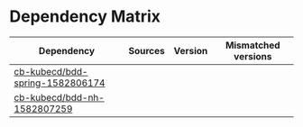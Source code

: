 # Dependency Matrix

Dependency | Sources | Version | Mismatched versions
---------- | ------- | ------- | -------------------
[cb-kubecd/bdd-spring-1582806174](https://github.com/cb-kubecd/bdd-spring-1582806174.git) |  | []() | 
[cb-kubecd/bdd-nh-1582807259](https://github.com/cb-kubecd/bdd-nh-1582807259.git) |  | []() | 

